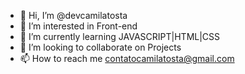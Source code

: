 - 👋 Hi, I’m @devcamilatosta
- 👀 I’m interested in Front-end
- 🌱 I’m currently learning JAVASCRIPT|HTML|CSS
- 💞️ I’m looking to collaborate on Projects
- 📫 How to reach me contatocamilatosta@gmail.com

<!---
devcamilatosta/devcamilatosta is a ✨ special ✨ repository because its `README.md` (this file) appears on your GitHub profile.
You can click the Preview link to take a look at your changes.
--->
